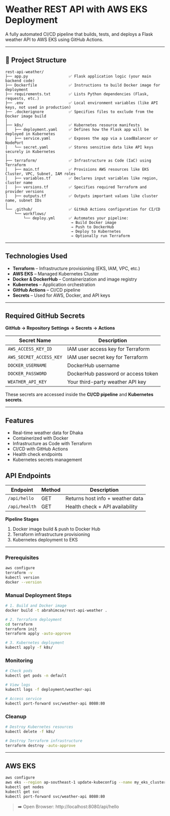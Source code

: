 # Weather REST API with AWS EKS Deployment

A fully automated CI/CD pipeline that builds, tests, and deploys a Flask weather API to AWS EKS using GitHub Actions.

---
## 📂 Project Structure

```pgsql
rest-api-weather/
├── app.py                  ✅ Flask application logic (your main backend code)
├── Dockerfile              ✅ Instructions to build Docker image for deployment
├── requirements.txt        ✅ Lists Python dependencies (Flask, requests, etc.)
├── .env                    ✅ Local environment variables (like API keys, not used in production)
├── .dockerignore           ✅ Specifies files to exclude from the Docker image build
│
├── k8s/                    ✅ Kubernetes resource manifests
│   ├── deployment.yaml     ✅ Defines how the Flask app will be deployed in Kubernetes
│   ├── service.yaml        ✅ Exposes the app via a LoadBalancer or NodePort
│   └── secret.yaml         ✅ Stores sensitive data like API keys securely in Kubernetes
│
├── terraform/              ✅ Infrastructure as Code (IaC) using Terraform
│   ├── main.tf             ✅ Provisions AWS resources like EKS Cluster, VPC, Subnet, IAM roles
│   ├── variables.tf        ✅ Declares input variables like region, cluster name
│   ├── versions.tf         ✅ Specifies required Terraform and provider versions
│   ├── outputs.tf          ✅ Outputs important values like cluster name, subnet IDs
│
└── .github/                ✅ GitHub Actions configuration for CI/CD
    └── workflows/
        └── deploy.yml      ✅ Automates your pipeline:
                             → Build Docker image
                             → Push to DockerHub
                             → Deploy to Kubernetes
                             → Optionally run Terraform
```
--- 

## Technologies Used

- **Terraform** – Infrastructure provisioning (EKS, IAM, VPC, etc.)
- **AWS EKS** – Managed Kubernetes Cluster
- **Docker & DockerHub** – Containerization and image registry
- **Kubernetes** – Application orchestration
- **GitHub Actions** – CI/CD pipeline
- **Secrets** – Used for AWS, Docker, and API keys

---

## Required GitHub Secrets
**GitHub → Repository Settings → Secrets → Actions**

| Secret Name              | Description                                 |
|--------------------------|---------------------------------------------|
| `AWS_ACCESS_KEY_ID`      | IAM user access key for Terraform           |
| `AWS_SECRET_ACCESS_KEY`  | IAM user secret key for Terraform           |
| `DOCKER_USERNAME`        | DockerHub username                          |
| `DOCKER_PASSWORD`        | DockerHub password or access token          |
| `WEATHER_API_KEY`        | Your third-party weather API key            |

These secrets are accessed inside the **CI/CD pipeline** and **Kubernetes secrets**.

---

## Features

- Real-time weather data for Dhaka
- Containerized with Docker
- Infrastructure as Code with Terraform
- CI/CD with GitHub Actions
- Health check endpoints
- Kubernetes secrets management

## API Endpoints

| Endpoint          | Method | Description                          |
|-------------------|--------|--------------------------------------|
| `/api/hello`      | GET    | Returns host info + weather data     |
| `/api/health`     | GET    | Health check + API availability      |


**Pipeline Stages**  
1. Docker image build & push to Docker Hub  
2. Terraform infrastructure provisioning  
3. Kubernetes deployment to EKS 
---

### Prerequisites
```bash
aws configure
terraform -v
kubectl version
docker --version
```
### Manual Deployment Steps

```bash
# 1. Build and Docker image
docker build -t abrahimcse/rest-api-weather .

# 2. Terraform deployment
cd terraform
terraform init
terraform apply -auto-approve

# 3. Kubernetes deployment
kubectl apply -f k8s/
```
### Monitoring
```bash
# Check pods
kubectl get pods -n default

# View logs
kubectl logs -f deployment/weather-api

# Access service
kubectl port-forward svc/weather-api 8080:80
```
### Cleanup
```bash
# Destroy Kubernetes resources
kubectl delete -f k8s/

# Destroy Terraform infrastructure
terraform destroy -auto-approve
```
---
## AWS EKS
```bash
aws configure
aws eks --region ap-southeast-1 update-kubeconfig --name my_eks_cluster
kubectl get nodes
kubectl get svc
kubectl port-forward svc/weather-api 8080:80
```
> ➡️ Open Browser: http://localhost:8080/api/hello